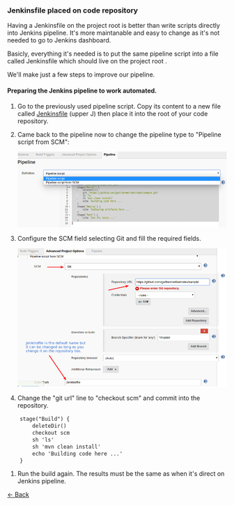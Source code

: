 ### Jenkinsfile placed on code repository

Having a Jenkinsfile on the project root is better than write scripts directly into Jenkins pipeline.
It's more maintanable and easy to change as it's not needed to go to Jenkins dashboard.

Basicly, everything it's needed is to put the same pipeline script into a file called Jenkinsfile which should live on the project root .

We'll make just a few steps to improve our pipeline.

#### Preparing the Jenkins pipeline to work automated.

1. Go to the previously used pipeline script. Copy its content to a new file called [Jenkinsfile](https://github.com/guilhermeribeirodev/sample/blob/master/Jenkinsfile) (upper J) then place it into the root of your code repository.

1. Came back to the pipeline now to change the pipeline type to "Pipeline script from SCM":

	![pipeline-change.](images/pipeline-change.png)

1. Configure the SCM field selecting Git and fill the required fields.

	![scm-configure](images/scm-configure.png)

1. Change the "git url" line to "checkout scm" and commit into the repository.

```
	stage("Build") {
        deleteDir()
        checkout scm
        sh 'ls'
        sh 'mvn clean install'
        echo 'Building code here ...'
    }
```

1. Run the build again. The results must be the same as when it's direct on Jenkins pipeline.

[<- Back](README.md)